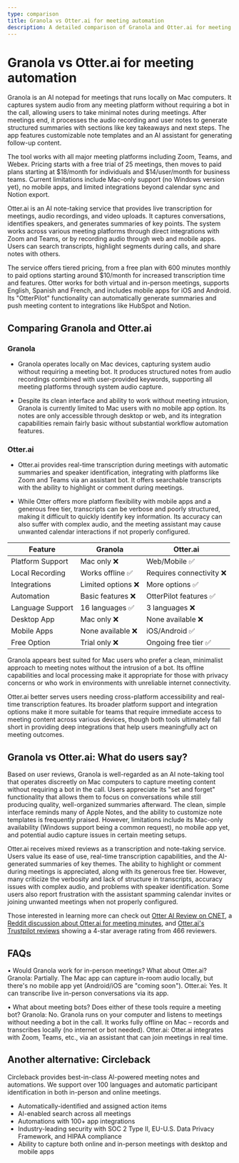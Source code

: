 ```yaml
---
type: comparison
title: Granola vs Otter.ai for meeting automation
description: A detailed comparison of Granola and Otter.ai for meeting notes and transcription, covering features, platform support, pricing, and user experiences.
---
```


# Granola vs Otter.ai for meeting automation

Granola is an AI notepad for meetings that runs locally on Mac computers. It captures system audio from any meeting platform without requiring a bot in the call, allowing users to take minimal notes during meetings. After meetings end, it processes the audio recording and user notes to generate structured summaries with sections like key takeaways and next steps. The app features customizable note templates and an AI assistant for generating follow-up content.

The tool works with all major meeting platforms including Zoom, Teams, and Webex. Pricing starts with a free trial of 25 meetings, then moves to paid plans starting at $18/month for individuals and $14/user/month for business teams. Current limitations include Mac-only support (no Windows version yet), no mobile apps, and limited integrations beyond calendar sync and Notion export.

Otter.ai is an AI note-taking service that provides live transcription for meetings, audio recordings, and video uploads. It captures conversations, identifies speakers, and generates summaries of key points. The system works across various meeting platforms through direct integrations with Zoom and Teams, or by recording audio through web and mobile apps. Users can search transcripts, highlight segments during calls, and share notes with others.

The service offers tiered pricing, from a free plan with 600 minutes monthly to paid options starting around $10/month for increased transcription time and features. Otter works for both virtual and in-person meetings, supports English, Spanish and French, and includes mobile apps for iOS and Android. Its "OtterPilot" functionality can automatically generate summaries and push meeting content to integrations like HubSpot and Notion.

## Comparing Granola and Otter.ai

### Granola

* Granola operates locally on Mac devices, capturing system audio without requiring a meeting bot. It produces structured notes from audio recordings combined with user-provided keywords, supporting all meeting platforms through system audio capture.

* Despite its clean interface and ability to work without meeting intrusion, Granola is currently limited to Mac users with no mobile app option. Its notes are only accessible through desktop or web, and its integration capabilities remain fairly basic without substantial workflow automation features.

### Otter.ai

* Otter.ai provides real-time transcription during meetings with automatic summaries and speaker identification, integrating with platforms like Zoom and Teams via an assistant bot. It offers searchable transcripts with the ability to highlight or comment during meetings.

* While Otter offers more platform flexibility with mobile apps and a generous free tier, transcripts can be verbose and poorly structured, making it difficult to quickly identify key information. Its accuracy can also suffer with complex audio, and the meeting assistant may cause unwanted calendar interactions if not properly configured.

| Feature | Granola | Otter.ai |
|---------|---------|----------|
| Platform Support | Mac only ❌ | Web/Mobile ✅ |
| Local Recording | Works offline ✅ | Requires connectivity ❌ |
| Integrations | Limited options ❌ | More options ✅ |
| Automation | Basic features ❌ | OtterPilot features ✅ |
| Language Support | 16 languages ✅ | 3 languages ❌ |
| Desktop App | Mac only ❌ | None available ❌ |
| Mobile Apps | None available ❌ | iOS/Android ✅ |
| Free Option | Trial only ❌ | Ongoing free tier ✅ |

Granola appears best suited for Mac users who prefer a clean, minimalist approach to meeting notes without the intrusion of a bot. Its offline capabilities and local processing make it appropriate for those with privacy concerns or who work in environments with unreliable internet connectivity.

Otter.ai better serves users needing cross-platform accessibility and real-time transcription features. Its broader platform support and integration options make it more suitable for teams that require immediate access to meeting content across various devices, though both tools ultimately fall short in providing deep integrations that help users meaningfully act on meeting outcomes.

## Granola vs Otter.ai: What do users say?

Based on user reviews, Granola is well-regarded as an AI note-taking tool that operates discreetly on Mac computers to capture meeting content without requiring a bot in the call. Users appreciate its "set and forget" functionality that allows them to focus on conversations while still producing quality, well-organized summaries afterward. The clean, simple interface reminds many of Apple Notes, and the ability to customize note templates is frequently praised. However, limitations include its Mac-only availability (Windows support being a common request), no mobile app yet, and potential audio capture issues in certain meeting setups.

Otter.ai receives mixed reviews as a transcription and note-taking service. Users value its ease of use, real-time transcription capabilities, and the AI-generated summaries of key themes. The ability to highlight or comment during meetings is appreciated, along with its generous free tier. However, many criticize the verbosity and lack of structure in transcripts, accuracy issues with complex audio, and problems with speaker identification. Some users also report frustration with the assistant spamming calendar invites or joining unwanted meetings when not properly configured.

Those interested in learning more can check out [Otter AI Review on CNET](https://www.cnet.com/tech/services-and-software/otter-ai-review/), a [Reddit discussion about Otter.ai for meeting minutes](https://www.reddit.com/r/ProductManagement/comments/1866ags/is_otterai_worth_it_for_meeting_minutes/), and [Otter.ai's Trustpilot reviews](https://www.trustpilot.com/review/otter.ai) showing a 4-star average rating from 466 reviewers.

## FAQs 
• Would Granola work for in-person meetings? What about Otter.ai?
Granola: Partially. The Mac app can capture in-room audio locally, but there's no mobile app yet (Android/iOS are "coming soon").
Otter.ai: Yes. It can transcribe live in-person conversations via its app.

• What about meeting bots? Does either of these tools require a meeting bot?
Granola: No. Granola runs on your computer and listens to meetings without needing a bot in the call. It works fully offline on Mac – records and transcribes locally (no internet or bot needed).
Otter.ai: Otter.ai integrates with Zoom, Teams, etc., via an assistant that can join meetings in real time.

## Another alternative: Circleback
Circleback provides best-in-class AI-powered meeting notes and automations. We support over 100 languages and automatic participant identification in both in-person and online meetings.
* Automatically-identified and assigned action items
* AI-enabled search across all meetings
* Automations with 100+ app integrations
* Industry-leading security with SOC 2 Type II, EU-U.S. Data Privacy Framework, and HIPAA compliance
* Ability to capture both online and in-person meetings with desktop and mobile apps

